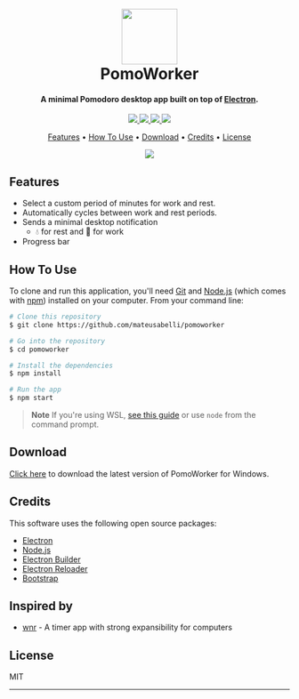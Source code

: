 <h1 align="center">
  <br>
  <a href="https://github.com/mateusabelli/pomoworker"><img src="./icon.ico" alt="" width="100"></a>
  <br>
  PomoWorker
  <br>
</h1>

<h4 align="center">A minimal Pomodoro desktop app built on top of <a href="https://www.electronjs.org/" target="_blank">Electron</a>.</h4>

<p align="center">
  <a href="https://img.shields.io/badge/Electron-191970?style=for-the-badge&logo=Electron&logoColor=white">
    <img src="https://img.shields.io/badge/Electron-191970?style=for-the-badge&logo=Electron&logoColor=white"
  </a>
  <a href="https://img.shields.io/badge/node.js-6DA55F?style=for-the-badge&logo=node.js&logoColor=white">
    <img src="https://img.shields.io/badge/node.js-6DA55F?style=for-the-badge&logo=node.js&logoColor=white"
  </a>
  <a href="https://img.shields.io/badge/javascript-%23323330.svg?style=for-the-badge&logo=javascript&logoColor=%23F7DF1E">
    <img src="https://img.shields.io/badge/javascript-%23323330.svg?style=for-the-badge&logo=javascript&logoColor=%23F7DF1E"
  </a>
  <a href="https://img.shields.io/badge/Windows-0078D6?style=for-the-badge&logo=windows&logoColor=white">
    <img src="https://img.shields.io/badge/Windows-0078D6?style=for-the-badge&logo=windows&logoColor=white"
  </a>
</p>

<p align="center">
  <a href="#features">Features</a> •
  <a href="#how-to-use">How To Use</a> •
  <a href="#download">Download</a> •
  <a href="#credits">Credits</a> •
  <a href="#license">License</a>
</p>

<p align="center">
  <img src="https://i.postimg.cc/y65jpCjj/CAP001.png" />
</p>

## Features

- Select a custom period of minutes for work and rest.
- Automatically cycles between work and rest periods.
- Sends a minimal desktop notification 
  - 💧 for rest and 🚀 for work
- Progress bar

## How To Use

To clone and run this application, you'll need [Git](https://git-scm.com) and [Node.js](https://nodejs.org/en/download/) (which comes with [npm](http://npmjs.com)) installed on your computer. From your command line:

```bash
# Clone this repository
$ git clone https://github.com/mateusabelli/pomoworker

# Go into the repository
$ cd pomoworker

# Install the dependencies
$ npm install

# Run the app
$ npm start
```

> **Note**
> If you're using WSL, [see this guide](https://www.howtogeek.com/261575/how-to-run-graphical-linux-desktop-applications-from-windows-10s-bash-shell/) or use `node` from the command prompt.

## Download

[Click here](https://github.com/mateusabelli/pomoworker/releases) to download the latest version of PomoWorker for Windows.

## Credits

This software uses the following open source packages:

- [Electron](http://electron.atom.io/)
- [Node.js](https://nodejs.org/)
- [Electron Builder](https://www.electron.build/)
- [Electron Reloader](https://github.com/sindresorhus/electron-reloader)
- [Bootstrap](https://getbootstrap.com/)

## Inspired by

- [wnr](https://github.com/RoderickQiu/wnr) - A timer app with strong expansibility for computers

## License

MIT

---

